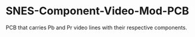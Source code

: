 # SNES-Component-Video-Mod-PCB
PCB that carries Pb and Pr video lines with their respective components.
